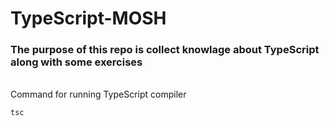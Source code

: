 # TypeScript-MOSH

### The purpose of this repo is collect knowlage about TypeScript along with some exercises

<br>
Command for running TypeScript compiler

```
tsc

```
